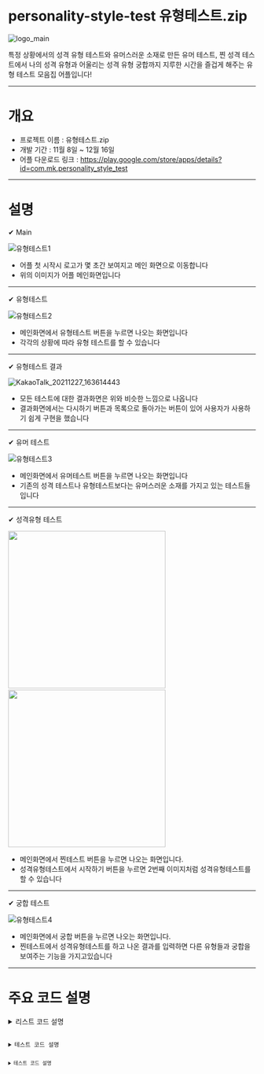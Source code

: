 # personality-style-test 유형테스트.zip

![logo_main](https://user-images.githubusercontent.com/77378559/147445274-b4dd9612-7f86-44a0-b2ef-cc20560e0d86.png)

특정 상황에서의 성격 유형 테스트와 유머스러운 소재로 만든 유머 테스트, 찐 성격 테스트에서 나의 성격 유형과 어울리는 성격 유형 궁합까지
지루한 시간을 즐겁게 해주는 유형 테스트 모음집 어플입니다!

***

# 개요

- 프로젝트 이름 : 유형테스트.zip
- 개발 기간 : 11월 8일 ~ 12월 16일
- 어플 다운로드 링크 : https://play.google.com/store/apps/details?id=com.mk.personality_style_test

***

# 설명

✔ Main

![유형테스트1](https://user-images.githubusercontent.com/77378559/147445996-441abaa5-faeb-4065-b0ef-690fcd6bd388.jpg)

- 어플 첫 시작시 로고가 몇 초간 보여지고 메인 화면으로 이동합니다
- 위의 이미지가 어플 메인화면입니다

***

✔ 유형테스트

![유형테스트2](https://user-images.githubusercontent.com/77378559/147446193-a4895374-05f7-4c2c-97c9-5a835075d968.jpg)

- 메인화면에서 유형테스트 버튼을 누르면 나오는 화면입니다
- 각각의 상황에 따라 유형 테스트를 할 수 있습니다

***

✔ 유형테스트 결과

![KakaoTalk_20211227_163614443](https://user-images.githubusercontent.com/77378559/147448077-033de70e-a985-48bc-bcb2-15ef63f7e323.jpg)

- 모든 테스트에 대한 결과화면은 위와 비슷한 느낌으로 나옵니다
- 결과화면에서는 다시하기 버튼과 목록으로 돌아가는 버튼이 있어 사용자가 사용하기 쉽게 구현을 했습니다

***

✔ 유머 테스트

![유형테스트3](https://user-images.githubusercontent.com/77378559/147446385-8ec305a9-d4b0-4769-8810-c12a370bdbfd.jpg)

- 메인화면에서 유머테스트 버튼을 누르면 나오는 화면입니다
- 기존의 성격 테스트나 유형테스트보다는 유머스러운 소재를 가지고 있는 테스트들 입니다

***

✔ 성격유형 테스트

<img src="https://user-images.githubusercontent.com/77378559/147446610-cd5f8f8a-6c39-4b48-b76b-c9ab05236ab1.jpg" width="320" /> &nbsp;&nbsp; <img src="https://user-images.githubusercontent.com/77378559/147446618-8d597f92-bebf-4a54-8db2-3dffe8d805f8.jpg" width="320" />

- 메인화면에서 찐테스트 버튼을 누르면 나오는 화면입니다.
- 성격유형테스트에서 시작하기 버튼을 누르면 2번째 이미지처럼 성격유형테스트를 할 수 있습니다

***

✔ 궁합 테스트

![유형테스트4](https://user-images.githubusercontent.com/77378559/147446764-a81b3c44-98ee-4094-9d32-d150ab984f82.jpg)

- 메인화면에서 궁합 버튼을 누르면 나오는 화면입니다.
- 찐테스트에서 성격유형테스트를 하고 나온 결과를 입력하면 다른 유형들과 궁합을 보여주는 기능을 가지고있습니다

***

# 주요 코드 설명

<details>
<summary>리스트 코드 설명</summary>
<div markdown="1">       
  - 각 리스트뷰는 아이템리스트와 아이템어댑터로 이루어져 있습니다
</div>
  <div markdown="2">       
  - 아이템리스트는 아래 코드와 같습니다
    <br>
    <pre><code> public PersonalityItem(String title_resource1, String description_resource1, String time_resource1, int img_resource1){
       this.title_resource1 = title_resource1;
       this.description_resource1 = description_resource1;
       this.time_resource1 = time_resource1;
       this.img_resource1 = img_resource1;
     } </code></pre>
   
</div>
  <div markdown="3">       
  - 아이템리스트를 가져오는 건 어댑터로 하였고 주요 코드는 이러합니다
    <br>
    <pre><code>@Override
        public View getView(int position, View convertView, ViewGroup parent){
            PersonalityItemView personalityItemView = null;
            if(convertView ==null){
                personalityItemView = new PersonalityItemView(getApplicationContext());

            }else{
                personalityItemView = (PersonalityItemView)convertView;
            }
            PersonalityItem item = items.get(position);
            personalityItemView.setTitle_resource1(item.getTitle_resource1());
            personalityItemView.setDescription_resource1(item.getDescription_resource1());
            personalityItemView.setTime_resource1(item.getTime_resource1());
            personalityItemView.setImg_resource1(item.getImg_resource1());
            return personalityItemView;
        } </code></pre>
</div>
</details>

<details>
<summary>테스트 코드 설명</summary>
<div markdown="1">       
  - 테스트는 질문에 대한 버튼을 눌러 다음 액티비티로 값을 넘겨주는게 중요했습니다
</div>
 <div markdown="2">       
  - 이런한 값을 넘겨주는 코드는 
     <br>
  <pre><code>bankingtest_1_an1.setOnClickListener(new View.OnClickListener() {
            @Override
            public void onClick(View view) {
                String bankigtest_result1 = "result1";

                Intent intent = new Intent(getBaseContext(), bankingtest_2_Activity.class);
                intent.putExtra("bankingtest_result1", bankigtest_result1);

                startActivity(intent);
            }
        });
bankingtest_2_an1.setOnClickListener(new View.OnClickListener() {
            @Override
            public void onClick(View view) {

                Intent intent = getIntent();
                Bundle bundle = intent.getExtras();

                String bankingtest_result1 = bundle.getString("bankingtest_result1");
                String bankingtest_result2 = bundle.getString("bankingtest_result2");
                String bankingtest_result3 = bundle.getString("bankingtest_result3");

                Intent intent2 = new Intent(getBaseContext(), bankingtest_3_Activity.class);
                intent2.putExtra("bankingtest_result1", bankingtest_result1);
                intent2.putExtra("bankingtest_result2", bankingtest_result2);
                intent2.putExtra("bankingtest_result3", bankingtest_result3);
                //Toast.makeText(getApplicationContext(), bankingtest_result1,Toast.LENGTH_SHORT).show();
                startActivity(intent2);
            }
        });</code></pre>
</div>
<div markdown="3">
  - 이러한 방식을 사용해 순차적으로 값을 넘겨줬습니다

 </div>
</details>

<details>
<summary>테스트 코드 설명</summary>
<div markdown="1">       
  - 마지막으로 값을 넘겨받은 마지막 액티비티에서 테스트 결과를 어떻게 마무리했는지 설명해드리겠습니다
</div>
  <div markdown="2">       
  - 위에서 설명한 것과 같이 버튼에 대한 값을 넘겨 받고 마지막에 if문 처리를 해줬습니다
    <br>
    <pre><code>bankingtest_6_an1.setOnClickListener(new View.OnClickListener() {
            @Override
            public void onClick(View view) {

                Intent intent5 = getIntent();
                Bundle bundle = intent5.getExtras();

                String bankingtest_result1 = bundle.getString("bankingtest_result1");
                String bankingtest_result2 = bundle.getString("bankingtest_result2");
                String bankingtest_result3 = bundle.getString("bankingtest_result3");

                if(bankingtest_result3!= null && bankingtest_result3.equals("result3") ){
                    Intent intent6 = new Intent(getBaseContext(), bankingtest_result3_Activity.class);
                    //Toast.makeText(getApplicationContext(), bankingtest_result1,Toast.LENGTH_SHORT).show();
                    startActivity(intent6);
                }
                else if(bankingtest_result1!= null && bankingtest_result1.equals("result1")){
                    Intent intent6 = new Intent(getBaseContext(), bankingtest_result1_Activity.class);
                    //Toast.makeText(getApplicationContext(), bankingtest_result1,Toast.LENGTH_SHORT).show();
                    startActivity(intent6);
                }
                else{
                    Intent intent6 = new Intent(getBaseContext(), bankingtest_result2_Activity.class);
                    //Toast.makeText(getApplicationContext(), bankingtest_result1,Toast.LENGTH_SHORT).show();
                    startActivity(intent6);

                }


            }
        });</code></pre>
</div>
  <div markdown="3">       
  - if문을 안드로이드에서는 그냥 하면 null값등에 충돌이 있기에 if문의 코드를 이렇게 작성해줘야했습니다
    <br>
    <pre><code>if(bankingtest_result3!= null && bankingtest_result3.equals("result3") )</code></pre>
</div>
 </details>



